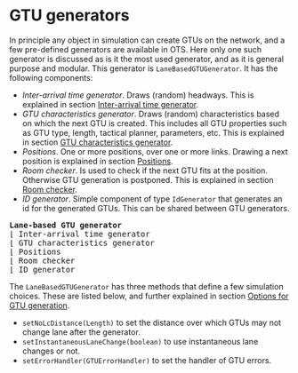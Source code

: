 # GTU generators

In principle any object in simulation can create GTUs on the network, and a few pre-defined generators are available in OTS. Here only one such generator is discussed as is it the most used generator, and as it is general purpose and modular. This generator is `LaneBasedGTUGenerator`. It has the following components:

* _Inter-arrival time generator_. Draws (random) headways. This is explained in section [Inter-arrival time generator](/traffic-demand-and-vehicle-generation/inter-arrival-time-generator).
* _GTU characteristics generator_. Draws (random) characteristics based on which the next GTU is created. This includes all GTU properties such as GTU type, length, tactical planner, parameters, etc. This is explained in section [GTU characteristics generator](/traffic-demand-and-vehicle-generation/gtu-characteristics-generator).
* _Positions_. One or more positions, over one or more links. Drawing a next position is explained in section [Positions](/traffic-demand-and-vehicle-generation/positions).
* _Room checker_. Is used to check if the next GTU fits at the position. Otherwise GTU generation is postponed. This is explained in section [Room checker](/traffic-demand-and-vehicle-generation/room-checker).
* _ID generator_. Simple component of type `IdGenerator` that generates an id for the generated GTUs. This can be shared between GTU generators.

<pre>
<b>Lane-based GTU generator</b>
&lfloor; Inter-arrival time generator
&lfloor; GTU characteristics generator
&lfloor; Positions
&lfloor; Room checker
&lfloor; ID generator
</pre>

The `LaneBasedGTUGenerator` has three methods that define a few simulation choices. These are listed below, and further explained in section [Options for GTU generation](/traffic-demand-and-vehicle-generation/traffic-from-an-origin-destination-matrix#options-for-gtu-generation).

* `setNoLcDistance(Length)` to set the distance over which GTUs may not change lane after the generator.
* `setInstantaneousLaneChange(boolean)` to use instantaneous lane changes or not.
* `setErrorHandler(GTUErrorHandler)` to set the handler of GTU errors.
